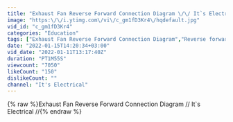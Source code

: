 ```yaml
---
title: "Exhaust Fan Reverse Forward Connection Diagram \/\/ It`s Electrical \/\/"
image: "https:\/\/i.ytimg.com\/vi\/c_gm1fD3Kr4\/hqdefault.jpg"
vid_id: "c_gm1fD3Kr4"
categories: "Education"
tags: ["Exhaust Fan Reverse Forward Connection Diagram","Reverse forward connection diagram","Single Phase fan connection diagram"]
date: "2022-01-15T14:20:34+03:00"
vid_date: "2022-01-11T13:17:40Z"
duration: "PT1M55S"
viewcount: "7050"
likeCount: "150"
dislikeCount: ""
channel: "It's Electrical"
---
```

{% raw %}Exhaust Fan Reverse Forward Connection Diagram // It`s Electrical //{% endraw %}
